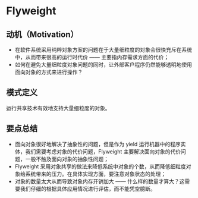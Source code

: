 # Flyweight

## 动机（Motivation）

- 在软件系统采用纯粹对象方案的问题在于大量细粒度的对象会很快充斥在系统中，从而带来很高的运行时代价 —— 主要指内存需求方面的代价；
- 如何在避免大量细粒度对象问题的同时，让外部客户程序仍然能够透明地使用面向对象的方式来进行操作？

## 模式定义

运行共享技术有效地支持大量细粒度的对象。

## 要点总结

- 面向对象很好地解决了抽象性的问题，但是作为 yield 运行机器中的程序实体，我们需要考虑对象的代价问题，Flyweight 主要解决面向对象的代价问题，一般不触及面向对象的抽象性问题；
- Flyweight 采用对象共享的做法来降低系统中对象的个数，从而降低细粒度对象给系统带来的压力。在具体实现方面，要注意对象状态的处理；
- 对象的数量太大从而导致对象内存开销加大 —— 什么样的数量才算大？这需要我们仔细的根据具体应用情况进行评估，而不能凭空臆断。